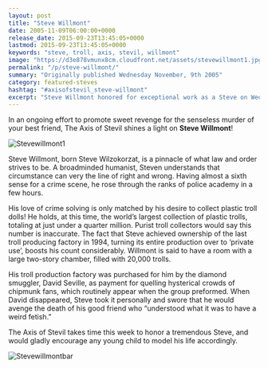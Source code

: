 ```yaml
---
layout: post
title: "Steve Willmont"
date: 2005-11-09T06:00:00+0000
release_date: 2015-09-23T13:45:05+0000
lastmod: 2015-09-23T13:45:05+0000
keywords: "steve, troll, axis, stevil, willmont"
image: "https://d3e878vmunx8cm.cloudfront.net/assets/stevewillmont1.jpg"
permalink: "/p/steve-willmont/"
summary: "Originally published Wednesday November, 9th 2005"
category: featured-steves
hashtag: "#axisofstevil_steve-willmont"
excerpt: "Steve Willmont honored for exceptional work as a Steve on Wednesday November, 9th 2005"
---
```


[id_1]: https://d3e878vmunx8cm.cloudfront.net/assets/stevewillmont1.jpg "Stevewillmont1"[id_2]: https://d3e878vmunx8cm.cloudfront.net/assets/stevewillmontmural.png "Stevewillmontbar"

In an ongoing effort to promote sweet revenge for the senseless murder of your best friend, The Axis of Stevil shines a light on **Steve Willmont**!

![Stevewillmont1][id_1]

Steve Willmont, born Steve Wilzokorzat, is a pinnacle of what law and order strives to be. A broadminded humanist, Steven understands that circumstance can very the line of right and wrong. Having almost a sixth sense for a crime scene, he rose through the ranks of police academy in a few hours.

His love of crime solving is only matched by his desire to collect plastic troll dolls! He holds, at this time, the world’s largest collection of plastic trolls, totaling at just under a quarter million. Purist troll collectors would say this number is inaccurate. The fact that Steve achieved ownership of the last troll producing factory in 1994, turning its entire production over to ‘private use’, boosts his count considerably. Willmont is said to have a room with a large two-story chamber, filled with 20,000 trolls.

His troll production factory was purchased for him by the diamond smuggler, David Seville, as payment for quelling hysterical crowds of chipmunk fans, which routinely appear when the group preformed. When David disappeared, Steve took it personally and swore that he would avenge the death of his good friend who “understood what it was to have a weird fetish.”

The Axis of Stevil takes time this week to honor a tremendous Steve, and would gladly encourage any young child to model his life accordingly.

![Stevewillmontbar][id_2]
